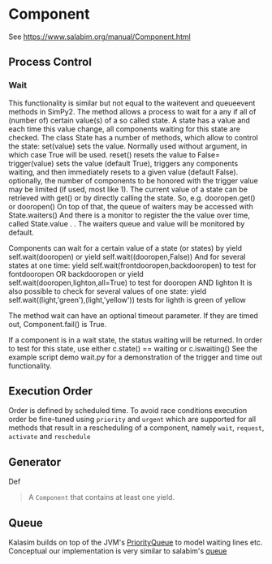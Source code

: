 # Component

See https://www.salabim.org/manual/Component.html

## Process Control

### Wait

This functionality is similar but not equal to the waitevent and queueevent
methods in SimPy2.
The method allows a process to wait for a any if all of (number of) certain
value(s) of a so called state.
A state has a value and each time this value change, all components waiting for
this state are checked.
The class State has a number of methods, which allow to control the state:
  set(value) sets the value. Normally used without argument, in which
          case True will be used.
  reset() resets the value to False=
  trigger(value) sets the value (default True), triggers any components waiting,
    and then immediately resets to a given value (default False).
    optionally, the number of components to be honored with the trigger
    value may be limited (if used, most like 1).
The current value of a state can be retrieved with
  get() or by directly calling the state.
  So, e.g. dooropen.get() or dooropen()
On top of that, the queue of waiters may be accessed with
  State.waiters()
And there is a monitor to register the the value over time, called State.value .
.
The waiters queue and value will be monitored by default.

Components can wait for a certain value of a state (or states) by
  yield self.wait(dooropen)
or
  yield self.wait((dooropen,False))
And for several states at one time:
  yield self.wait(frontdooropen,backdooropen) to test for fontdooropen OR backdooropen
or
  yield self.wait(dooropen,lighton,all=True) to test for dooropen AND lighton
It is also possible to check for several values of one state:
  yield self.wait((light,'green'),(light,'yellow')) tests for lighth is green of yellow

The method wait can have an optional timeout parameter.
If they are timed out, Component.fail() is True.

If a component is in a wait state, the status waiting will be returned.
In order to test for this state, use either
  c.state() == waiting
or
  c.iswaiting()
See the example script demo wait.py for a demonstration of the trigger and time out functionality.


## Execution Order

Order is defined by scheduled time. To avoid race conditions execution order be fine-tuned using `priority` and `urgent` which are supported for all methods that result in a rescheduling of a component, namely  `wait`, `request`,  `activate` and `reschedule`

## Generator

Def
> A `Component` that contains at least one yield.


## Queue

Kalasim builds on top of the JVM's [PriorityQueue](https://docs.oracle.com/javase/7/docs/api/java/util/PriorityQueue.html)  to model waiting lines etc. Conceptual our implementation is very similar to salabim's [queue](
https://www.salabim.org/manual/Queue.html)

